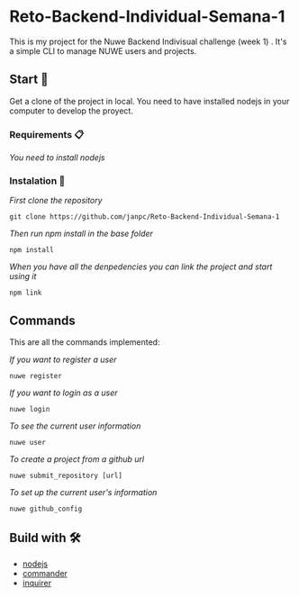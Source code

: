 # Reto-Backend-Individual-Semana-1

This is my project for the Nuwe Backend Indivisual challenge (week 1) . It's a simple CLI to manage NUWE users and projects.

## Start 🚀

Get a clone of the project in local. You need to have installed nodejs in your computer to develop the proyect.


### Requirements 📋

_You need to install nodejs_


### Instalation 🔧

_First clone the repository_

```
git clone https://github.com/janpc/Reto-Backend-Individual-Semana-1
```

_Then run npm install in the base folder_

```
npm install
```

_When you have all the denpedencies you can link the project and start using it_

```
npm link
```

## Commands
This are all the commands implemented:

_If you want to register a user_

```
nuwe register 
```

_If you want to login as a user_

```
nuwe login
```

_To see the current user information_

```
nuwe user
```

_To create a project from a github url_

```
nuwe submit_repository [url]
```

_To set up the current user's information_

```
nuwe github_config
```

## Build with 🛠️

- [nodejs](https://nodejs.org/en/)
- [commander](https://tidelift.com/subscription/pkg/npm-commander?utm_source=npm-commander&utm_medium=referral&utm_campaign=enterprise&utm_term=repo)
- [inquirer](https://github.com/SBoudrias/Inquirer.js#readme)
